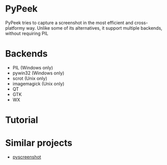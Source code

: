 PyPeek
======

PyPeek tries to capture a screenshot in the most efficient and cross-platformy way.
Unlike some of its alternatives, it support multiple backends, without requiring PIL

Backends
========
* PIL (Windows only)
* pywin32 (Windows only)
* scrot (Unix only)
* imagemagick (Unix only)
* QT
* GTK
* WX

Tutorial
========


Similar projects
================
* [pyscreenshot](https://github.com/ponty/pyscreenshot)
